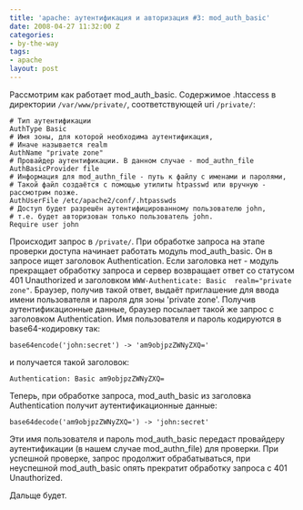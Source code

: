 ```yaml
---
title: 'apache: аутентификация и авторизация #3: mod_auth_basic'
date: 2008-04-27 11:32:00 Z
categories:
- by-the-way
tags:
- apache
layout: post
---
```


Рассмотрим как работает mod_auth_basic. Содержимое .htaccess в директории `/var/www/private/`,
соответствующей uri `/private/`:

	# Тип аутентификации
	AuthType Basic
	# Имя зоны, для которой необходима аутентификация,
	# Иначе называется realm
	AuthName "private zone"
	# Провайдер аутентификации. В данном случае - mod_authn_file
	AuthBasicProvider file
	# Информация для mod_authn_file - путь к файлу с именами и паролями,
	# Такой файл создаётся с помощью утилиты htpasswd или вручную - рассмотрим позже.
	AuthUserFile /etc/apache2/conf/.htpasswds
	# Доступ будет разрешён аутентифицированному пользователю john,
	# т.е. будет авторизован только пользователь john.
	Require user john

Происходит запрос в `/private/`. При обработке запроса на этапе проверки доступа начинает
работать модуль mod_auth_basic. Он в запросе ищет заголовок Authentication. Если заголовка нет -
модуль прекращает обработку запроса и сервер возвращает ответ со статусом 401 Unauthorized и
заголовком `WWW-Authenticate: Basic  realm="private zone"`. Браузер, получив такой ответ,
выдаёт приглашение для ввода имени пользователя и пароля для зоны 'private zone'. Получив 
аутентификационные данные, браузер посылает такой же запрос с заголовком Authentication. 
Имя пользователя и пароль кодируются в base64-кодировку так:

	base64encode('john:secret') -> 'am9objpzZWNyZXQ='

и получается такой заголовок:

	Authentication: Basic am9objpzZWNyZXQ=

Теперь, при обработке запроса, mod_auth_basic из заголовка Authentication получит аутентификационные
данные:

	base64decode('am9objpzZWNyZXQ=') -> 'john:secret'

Эти имя пользователя и пароль mod_auth_basic передаст провайдеру аутентификации (в нашем случае 
mod_authn_file) для проверки. При успешной проверке, запрос продолжит обрабатываться, при неуспешной
mod_auth_basic опять прекратит обработку запроса с 401 Unauthorized.

Дальще будет.

